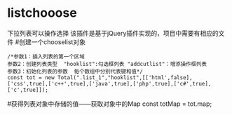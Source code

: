 # listchooose
下拉列表可以操作选择
该插件是基于jQuery插件实现的，项目中需要有相应的文件
#创建一个chooselist对象

    /*参数1：插入列表的第一个区域
    参数2：创建列表类型  "hooklist":勾选框列表 "addcutlist"：增添操作框列表
    参数3：初始化列表的参数  每个数组中分别代表键和值*/
    const tot = new Total(".list_1","hooklist",[['html',false],['css',true],['c++',true],['java',true],['php',true],['c#',true],['c',true]]);
    
 #获得列表对象中存储的值——获取对象中的Map
   const totMap = tot.map;
